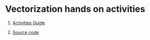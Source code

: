 Vectorization hands on activities
=================================

1. [Activities
Guide](/blob/master/vectorization/vectorizationV3.pdf)

1. [Source code](/tree/master/vectorization)
